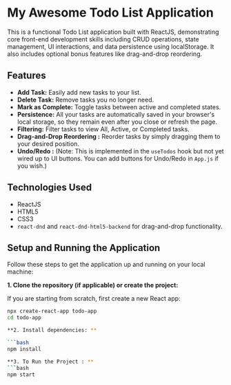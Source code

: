 # My Awesome Todo List Application

This is a functional Todo List application built with ReactJS, demonstrating core front-end development skills including CRUD operations, state management, UI interactions, and data persistence using localStorage. It also includes optional bonus features like drag-and-drop reordering.

## Features

-   **Add Task:** Easily add new tasks to your list.
-   **Delete Task:** Remove tasks you no longer need.
-   **Mark as Complete:** Toggle tasks between active and completed states.
-   **Persistence:** All your tasks are automatically saved in your browser's local storage, so they remain even after you close or refresh the page.
-   **Filtering:** Filter tasks to view All, Active, or Completed tasks.
-   **Drag-and-Drop Reordering :** Reorder tasks by simply dragging them to your desired position.
-   **Undo/Redo :** (Note: This is implemented in the `useTodos` hook but not yet wired up to UI buttons. You can add buttons for Undo/Redo in `App.js` if you wish.)

## Technologies Used

-   ReactJS
-   HTML5
-   CSS3
-   `react-dnd` and `react-dnd-html5-backend` for drag-and-drop functionality.

## Setup and Running the Application

Follow these steps to get the application up and running on your local machine:

**1. Clone the repository (if applicable) or create the project:**

If you are starting from scratch, first create a new React app:

```bash
npx create-react-app todo-app
cd todo-app

**2. Install dependencies: **

```bash
npm install

**3. To Run the Project : **
```bash
npm start
